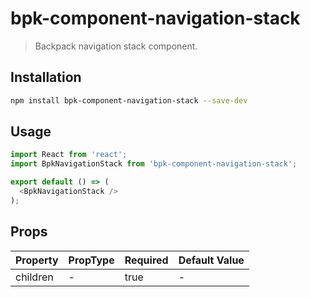 # bpk-component-navigation-stack

> Backpack navigation stack component.

## Installation

```sh
npm install bpk-component-navigation-stack --save-dev
```

## Usage

```js
import React from 'react';
import BpkNavigationStack from 'bpk-component-navigation-stack';

export default () => (
  <BpkNavigationStack />
);
```

## Props

| Property  | PropType | Required | Default Value |
| --------- | -------- | -------- | ------------- |
| children  | -        | true     | -             |
